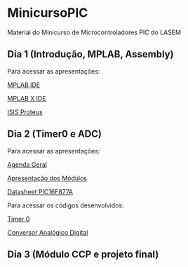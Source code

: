 # MinicursoPIC
Material do Minicurso de Microcontroladores PIC do LASEM

## Dia 1 (Introdução, MPLAB, Assembly)
Para acessar as apresentações: 

[MPLAB IDE](dia1/MPLAB_IDE_v8_60.pdf)

[MPLAB X IDE](dia1/MPLAB_X_IDE_v3_45.pdf)

[ISIS Proteus](dia1/Proteus_7_7.pdf)

## Dia 2 (Timer0 e ADC)
Para acessar as apresentações:

[Agenda Geral](dia2/Apresentacao_dia2.pdf)

[Apresentação dos Módulos](dia2/Timer0_ADC.pdf)

[Datasheet PIC16F877A](dia2/datasheetp16f877a.pdf)

Para acessar os códigos desenvolvidos:

[Timer 0](dia2/TIMER0)

[Conversor Analógico Digital](dia2/ADC)

## Dia 3 (Módulo CCP e projeto final)
